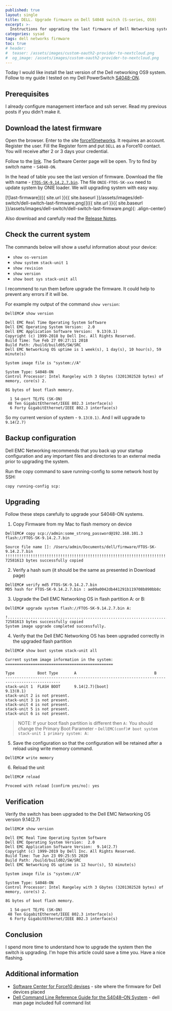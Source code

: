 ```yaml
---
published: true
layout: single
title: DELL. Upgrade firmware on Dell S4048 switch (S-series, OS9)
excerpt: >-
  Instructions for upgrading the last firmware of Dell Networking system.
categories: sysad
tags: dell networks firmware
toc: true
# header:
#  teaser: /assets/images/custom-oauth2-provider-to-nextcloud.png
#  og_image: /assets/images/custom-oauth2-provider-to-nextcloud.png
---
```


Today I would like install the last version of the Dell networking OS9 system.
Follow to my guide I tested on my Dell PowerSwitch [S4048-ON][s4048-specs].

## Prerequisites

I already configure management interface and ssh server. Read my previous posts if you didn't make it.

## Download the latest firmware

Open the browser. Enter to the site [force10networks](https://www.force10networks.com/). It requires an account.
Register the user. Fill the Register form and put `DELL` as a Force10 contact. You will receive after 2 or 3 days your credential.

Follow to the [link](https://www.force10networks.com/CSPortal20/Software/SSeriesDownloads.aspx).
The Software Center page will be open. Try to find by switch name - `S4048-ON`.

In the head of table you see the last version of firmware. Download the file with name - [`FTOS-SK-9.14.2.7.bin`](https://www.force10networks.com/CSPortal20/Software/software/FTOS-SK-9.14.2.7.bin). The file `ONIE-FTOS-SK-xxx` need to update system by ONIE loader. We will upgrading system with easy way.

[![last-firmware]({{ site.url }}{{ site.baseurl }}/assets/images/dell-switch/dell-switch-last-firmware.png)]({{ site.url }}{{ site.baseurl }}/assets/images/dell-switch/dell-switch-last-firmware.png){: .align-center}

Also download and carefully read the [Release Notes](https://www.force10networks.com/CSPortal20/Software/documentation/S4048-ON-9.14.2.7-RN.pdf).

## Check the current system

The commands below will show a useful information about your device:
- `show os-version`
- `show system stack-unit 1`
- `show revision`
- `show version`
- `show boot sys stack-unit all`

I recommend to run them before upgrade the firmware. It could help to prevent any errors if it will be.

For example my output of the command `show version`:
```
DellEMC# show version

Dell EMC Real Time Operating System Software
Dell EMC Operating System Version:  2.0
Dell EMC Application Software Version:  9.13(0.1)
Copyright (c) 1999-2018 by Dell Inc. All Rights Reserved.
Build Time: Tue Feb 27 09:27:11 2018
Build Path: /build/build05/SW/SRC
Dell EMC Networking OS uptime is 1 week(s), 1 day(s), 10 hour(s), 59 minute(s)

System image file is "system://A"

System Type: S4048-ON
Control Processor: Intel Rangeley with 3 Gbytes (3201302528 bytes) of memory, core(s) 2.

8G bytes of boot flash memory.

  1 54-port TE/FG (SK-ON)
 48 Ten GigabitEthernet/IEEE 802.3 interface(s)
  6 Forty GigabitEthernet/IEEE 802.3 interface(s)
```

So my current version of system - `9.13(0.1)`. And I will upgrade to `9.14(2.7)`

## Backup configuration

Dell EMC Networking recommends that you back up your startup configuration and any important files and directories to an external media prior to upgrading the system.

Run the copy command to save running-config to some network host by SSH:
```
copy running-config scp:
```

## Upgrading

Follow these steps carefully to upgrade your S4048-ON systems.

1. Copy Firmware from my Mac to flash memory on device
```
DellEMC# copy scp://admin:some_strong_password@192.168.101.3 flash://FTOS-SK-9.14.2.7.bin

Source file name []: /Users/admin/Documents/dell/firmware/FTOS-SK-9.14.2.7.bin
!!!!!!!!!!!!!!!!!!!!!!!!!!!!!!!!!!!!!!!!!!!!!!!!!!!!!!!!!!!!!!!!!!!!!!!!!!!!!!!!
72581613 bytes successfully copied
```

2. Verify a hash sum (it should be the same as presented in Download page)
```
DellEMC# verify md5 FTOS-SK-9.14.2.7.bin
MD5 hash for FTOS-SK-9.14.2.7.bin : ae09a0042db441291b119708b890bb8c
```

3. Upgrade the Dell EMC Networking OS in flash partition A: or B:
```
DellEMC# upgrade system flash://FTOS-SK-9.14.2.7.bin A:

!................................................................................................................................................................................................................................................................................................!
72581613 bytes successfully copied
System image upgrade completed successfully.
```

4. Verify that the Dell EMC Networking OS has been upgraded correctly in the upgraded flash partition
```
DellEMC# show boot system stack-unit all

Current system image information in the system:
===============================================

Type          Boot Type       A                                  B
----------------------------------------------------------------------------------------------
stack-unit 1  FLASH BOOT      9.14(2.7)[boot]                    9.13(0.1)                         
stack-unit 2 is not present.
stack-unit 3 is not present.
stack-unit 4 is not present.
stack-unit 5 is not present.
stack-unit 6 is not present.
```

> NOTE: If your boot flash partition is different then `A:`
> You should change the Primary Boot Parameter - `DellEMC(conf)# boot system stack-unit 1 primary system: A:`

5. Save the configuration so that the configuration will be retained after a reload using write memory command.
```
DellEMC# write memory
```

6. Reload the unit
```
DellEMC# reload

Proceed with reload [confirm yes/no]: yes
```

## Verification

Verify the switch has been upgraded to the Dell EMC Networking OS version 9.14(2.7)
```
DellEMC# show version

Dell EMC Real Time Operating System Software
Dell EMC Operating System Version:  2.0
Dell EMC Application Software Version:  9.14(2.7)
Copyright (c) 1999-2019 by Dell Inc. All Rights Reserved.
Build Time: Tue Jun 23 09:25:55 2020
Build Path: /build/build02/SW/SRC
Dell EMC Networking OS uptime is 12 hour(s), 53 minute(s)

System image file is "system://A"

System Type: S4048-ON
Control Processor: Intel Rangeley with 3 Gbytes (3201302528 bytes) of memory, core(s) 2.

8G bytes of boot flash memory.

  1 54-port TE/FG (SK-ON)
 48 Ten GigabitEthernet/IEEE 802.3 interface(s)
  6 Forty GigabitEthernet/IEEE 802.3 interface(s)
```


## Conclusion

I spend more time to understand how to upgrade the system then the switch is upgrading.
I'm hope this article could save a time you. Have a nice flashing.

## Additional information

* [Software Center for Force10 devises](https://www.force10networks.com/CSPortal20/Software/SSeriesDownloads.aspx) - site where the firmware for Dell devices placed
* [Dell Command Line Reference Guide for the S4048–ON System](https://www.dell.com/support/manuals/us/en/19/force10-s4048-on/s4048-on-9.14.0.0-cli/about-this-guide) - dell man page included full command list



[s4048-specs]: https://i.dell.com/sites/doccontent/shared-content/data-sheets/en/Documents/Dell-EMC-Networking-S4048-ON-Spec-Sheet.pdf
